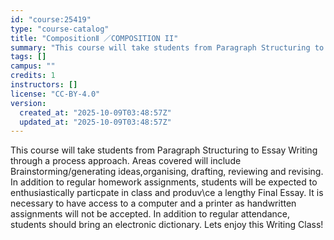 ```yaml
---
id: "course:25419"
type: "course-catalog"
title: "CompositionⅡ ／COMPOSITION II"
summary: "This course will take students from Paragraph Structuring to Essay Writing through a process approach. Areas covered wil…"
tags: []
campus: ""
credits: 1
instructors: []
license: "CC-BY-4.0"
version:
  created_at: "2025-10-09T03:48:57Z"
  updated_at: "2025-10-09T03:48:57Z"
---
```

This course will take students from Paragraph Structuring to Essay Writing through a process approach. Areas covered will include Brainstorming/generating ideas,organising, drafting, reviewing and revising. In addition to regular homework assignments, students will be expected to enthusiastically particpate in class and produv\ce a lengthy Final Essay. It is necessary to have access to a computer and a printer as handwritten assignments will not be accepted. In addition to regular attendance, students should bring an electronic dictionary. Lets enjoy this Writing Class!
